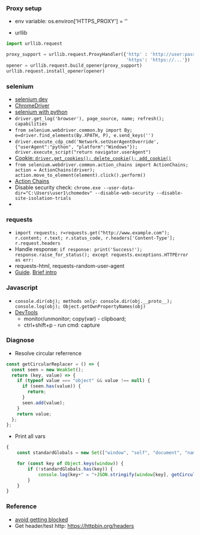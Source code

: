 
### Proxy setup
* env variable: 
os.environ['HTTPS_PROXY'] = ''

* urllib
```python
import urllib.request

proxy_support = urllib.request.ProxyHandler({'http' : 'http://user:pass@server:port', 
                                             'https': 'https://...'})
opener = urllib.request.build_opener(proxy_support)
urllib.request.install_opener(opener)
```

### selenium
* [selenium dev](https://www.selenium.dev/)
* [ChromeDriver](https://chromedriver.chromium.org/)
* [selenium with python](https://selenium-python.readthedocs.io/)
* `driver.get_log('browser'), page_source, name; refresh(); capabilities`
* `from selenium.webdriver.common.by import By; e=driver.find_elements(By.XPATH, P), e.send_keys('')`
* `driver.execute_cdp_cmd('Network.setUserAgentOverride', {"userAgent":"python", "platform":"Windows"}); driver.execute_script("return navigator.userAgent") `
* [Cookie: `driver.get_cookies(); delete_cookie(); add_cookie()`](https://www.selenium.dev/documentation/en/support_packages/working_with_cookies/)
* `from selenium.webdriver.common.action_chains import ActionChains; action = ActionChains(driver); action.move_to_element(element).click().perform()`
* [Action Chains](https://www.geeksforgeeks.org/action-chains-in-selenium-python/)
* Disable security check: `chrome.exe --user-data-dir="C:\Users\user1\chomedev" --disable-web-security --disable-site-isolation-trials`
* 

### requests
* `import requests; r=requests.get("http://www.example.com"); r.content; r.text; r.status_code, r.headers['Content-Type']; r.request.headers`
* Handle response: `if response: print('Success!'); response.raise_for_status(); except requests.exceptions.HTTPError as err: `
* requests-html, requests-random-user-agent
* [Guide](https://realpython.com/python-requests/). 
  [Brief intro](https://realpython.com/python-packages/#requests-for-interacting-with-the-web)

### Javascript
* `console.dir(obj); methods only: console.dir(obj.__proto__); console.log(obj); Object.getOwnPropertyNames(obj) `
* [DevTools](https://indepth.dev/useful-techniques-for-debugging-code-using-chrome-devtools)
  * monitor/unmonitor; copy(var) - clipboard; 
  * ctrl+shift+p - run cmd: capture

### Diagnose
* Resolve circular referrence
```Javascript
const getCircularReplacer = () => {
  const seen = new WeakSet();
  return (key, value) => {
    if (typeof value === "object" && value !== null) {
      if (seen.has(value)) {
        return;
      }
      seen.add(value);
    }
    return value;
  };
};
```

* Print all vars
```Javascript
{
    const standardGlobals = new Set(["window", "self", "document", "name", "location", "customElements", "history", "locationbar", "menubar", "personalbar", "scrollbars", "statusbar", "toolbar", "status", "closed", "frames", "length", "top", "opener", "parent", "frameElement", "navigator", "origin", "external", "screen", "innerWidth", "innerHeight", "scrollX", "pageXOffset", "scrollY", "pageYOffset", "visualViewport", "screenX", "screenY", "outerWidth", "outerHeight", "devicePixelRatio", "clientInformation", "screenLeft", "screenTop", "defaultStatus", "defaultstatus", "styleMedia", "onsearch", "isSecureContext", "performance", "onappinstalled", "onbeforeinstallprompt", "crypto", "indexedDB", "webkitStorageInfo", "sessionStorage", "localStorage", "onabort", "onblur", "oncancel", "oncanplay", "oncanplaythrough", "onchange", "onclick", "onclose", "oncontextmenu", "oncuechange", "ondblclick", "ondrag", "ondragend", "ondragenter", "ondragleave", "ondragover", "ondragstart", "ondrop", "ondurationchange", "onemptied", "onended", "onerror", "onfocus", "onformdata", "oninput", "oninvalid", "onkeydown", "onkeypress", "onkeyup", "onload", "onloadeddata", "onloadedmetadata", "onloadstart", "onmousedown", "onmouseenter", "onmouseleave", "onmousemove", "onmouseout", "onmouseover", "onmouseup", "onmousewheel", "onpause", "onplay", "onplaying", "onprogress", "onratechange", "onreset", "onresize", "onscroll", "onseeked", "onseeking", "onselect", "onstalled", "onsubmit", "onsuspend", "ontimeupdate", "ontoggle", "onvolumechange", "onwaiting", "onwebkitanimationend", "onwebkitanimationiteration", "onwebkitanimationstart", "onwebkittransitionend", "onwheel", "onauxclick", "ongotpointercapture", "onlostpointercapture", "onpointerdown", "onpointermove", "onpointerup", "onpointercancel", "onpointerover", "onpointerout", "onpointerenter", "onpointerleave", "onselectstart", "onselectionchange", "onanimationend", "onanimationiteration", "onanimationstart", "ontransitionrun", "ontransitionstart", "ontransitionend", "ontransitioncancel", "onafterprint", "onbeforeprint", "onbeforeunload", "onhashchange", "onlanguagechange", "onmessage", "onmessageerror", "onoffline", "ononline", "onpagehide", "onpageshow", "onpopstate", "onrejectionhandled", "onstorage", "onunhandledrejection", "onunload", "alert", "atob", "blur", "btoa", "cancelAnimationFrame", "cancelIdleCallback", "captureEvents", "clearInterval", "clearTimeout", "close", "confirm", "createImageBitmap", "fetch", "find", "focus", "getComputedStyle", "getSelection", "matchMedia", "moveBy", "moveTo", "open", "postMessage", "print", "prompt", "queueMicrotask", "releaseEvents", "requestAnimationFrame", "requestIdleCallback", "resizeBy", "resizeTo", "scroll", "scrollBy", "scrollTo", "setInterval", "setTimeout", "stop", "webkitCancelAnimationFrame", "webkitRequestAnimationFrame", "chrome", "caches", "ondevicemotion", "ondeviceorientation", "ondeviceorientationabsolute", "originAgentCluster", "cookieStore", "showDirectoryPicker", "showOpenFilePicker", "showSaveFilePicker", "speechSynthesis", "onpointerrawupdate", "trustedTypes", "crossOriginIsolated", "openDatabase", "webkitRequestFileSystem", "webkitResolveLocalFileSystemURL"]);

    for (const key of Object.keys(window)) {
        if (!standardGlobals.has(key)) {
            console.log(key+" = "+JSON.stringify(window[key], getCircularReplacer()))
        }
    }
}
```


### Reference
* [avoid getting blocked](https://www.codementor.io/@scrapingdog/10-tips-to-avoid-getting-blocked-while-scraping-websites-16papipe62)
* Get header/test http: https://httpbin.org/headers
